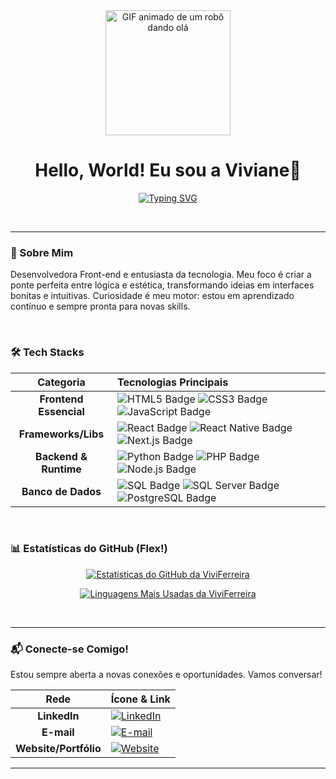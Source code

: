 <div align="center">
  
  <img src="https://media.giphy.com/media/Q81NCSn3wXb9tYn18q/giphy.gif" alt="GIF animado de um robô dando olá" width="200"/>

  # Hello, World! Eu sou a Viviane👋
  
 [![Typing SVG](https://readme-typing-svg.demolab.com/?color=B09CFF&lines=Desenvolvedora+Front-end&font=Fira%20Code&size=25&center=true&width=500&height=50&duration=4000)](https://git.io/typing-svg)

</div>

<br>

---

### 🚀 Sobre Mim 

Desenvolvedora Front-end e entusiasta da tecnologia. Meu foco é criar a ponte perfeita entre lógica e estética, transformando ideias em interfaces bonitas e intuitivas. Curiosidade é meu motor: estou em aprendizado contínuo e sempre pronta para novas skills.

<br>

### 🛠️ Tech Stacks

| Categoria | Tecnologias Principais |
| :---: | :--- |
| **Frontend Essencial** | ![HTML5 Badge](https://img.shields.io/badge/HTML5-E34F26?style=for-the-badge&logo=html5&logoColor=white) ![CSS3 Badge](https://img.shields.io/badge/CSS3-1572B6?style=for-the-badge&logo=css3&logoColor=white) ![JavaScript Badge](https://img.shields.io/badge/JavaScript-F7DF1E?style=for-the-badge&logo=javascript&logoColor=black) |
| **Frameworks/Libs** | ![React Badge](https://img.shields.io/badge/React-61DAFB?style=for-the-badge&logo=react&logoColor=black) ![React Native Badge](https://img.shields.io/badge/React%20Native-61DAFB?style=for-the-badge&logo=react&logoColor=black) ![Next.js Badge](https://img.shields.io/badge/Next.js-000000?style=for-the-badge&logo=next.js&logoColor=white) |
| **Backend & Runtime** | ![Python Badge](https://img.shields.io/badge/Python-3776AB?style=for-the-badge&logo=python&logoColor=white) ![PHP Badge](https://img.shields.io/badge/PHP-777BB4?style=for-the-badge&logo=php&logoColor=white) ![Node.js Badge](https://img.shields.io/badge/Node.js-339933?style=for-the-badge&logo=node.js&logoColor=white) |
| **Banco de Dados** | ![SQL Badge](https://img.shields.io/badge/SQL-4479A5?style=for-the-badge&logo=sqlite&logoColor=white) ![SQL Server Badge](https://img.shields.io/badge/SQL%20Server-CC2927?style=for-the-badge&logo=microsoft%20sql%20server&logoColor=white) ![PostgreSQL Badge](https://img.shields.io/badge/PostgreSQL-316192?style=for-the-badge&logo=postgresql&logoColor=white) |
<br>

### 📊 Estatísticas do GitHub (Flex!)

<div align="center">
  
  [![Estatísticas do GitHub da ViviFerreira](https://github-readme-stats.vercel.app/api?username=ViviFerreira&show_icons=true&theme=radical&hide_border=true&rank_icon=github)](https://github.com/ViviFerreira/github-readme-stats)
  
  [![Linguagens Mais Usadas da ViviFerreira](https://github-readme-stats.vercel.app/api/top-langs/?username=ViviFerreira&layout=compact&theme=radical&hide_border=true)](https://github.com/ViviFerreira/github-readme-stats)

</div>

<br>

---

### 📬 Conecte-se Comigo!

Estou sempre aberta a novas conexões e oportunidades. Vamos conversar!

| Rede | Ícone & Link |
| :---: | :--- |
| **LinkedIn** | [![LinkedIn](https://img.shields.io/badge/LinkedIn-0077B5?style=for-the-badge&logo=linkedin&logoColor=white)](https://www.linkedin.com/in/viviane-ferreira-de-oliveira/) |
| **E-mail** | [![E-mail](https://img.shields.io/badge/Gmail-D14836?style=for-the-badge&logo=gmail&logoColor=white)](mailto:vivianeferreiraoliveira18@gmail.com) |
| **Website/Portfólio** | [![Website](https://img.shields.io/badge/Portfólio-000000?style=for-the-badge&logo=vercel&logoColor=white)]() |

---
